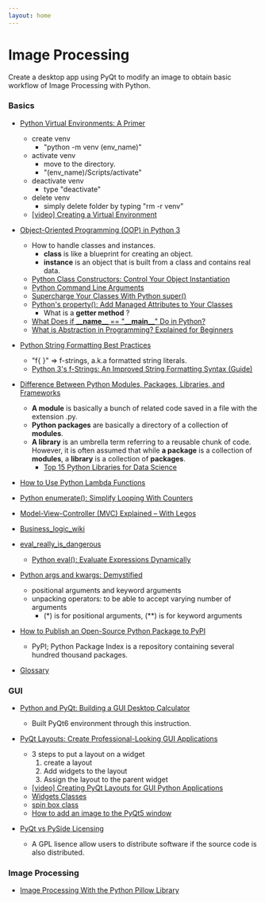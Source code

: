 ```yaml
---
layout: home
---
```


# Image Processing

Create a desktop app using PyQt to modify an image to obtain basic workflow of Image Processing with Python.  


### Basics
- [Python Virtual Environments: A Primer](https://realpython.com/python-virtual-environments-a-primer/)
  - create venv
    - "python -m venv (env_name)"
  - activate venv
    - move to the directory.
    - "(env_name)/Scripts/activate"
  - deactivate venv
    - type "deactivate"
  - delete venv
    - simply delete folder by typing "rm -r venv"  
  - [[video] Creating a Virtual Environment](https://realpython.com/lessons/creating-virtual-environment/#transcript)  
  
- [Object-Oriented Programming (OOP) in Python 3](https://realpython.com/python3-object-oriented-programming/)
    - How to handle classes and instances.
      - **class**  is like a blueprint for creating an object.
      - **instance** is an object that is built from a class and contains real data.
    - [Python Class Constructors: Control Your Object Instantiation](https://realpython.com/python-class-constructor/)
    - [Python Command Line Arguments](https://realpython.com/python-command-line-arguments/)
    - [Supercharge Your Classes With Python super()](https://realpython.com/python-super/)
    - [Python's property(): Add Managed Attributes to Your Classes](https://realpython.com/python-property/#the-getter-and-setter-approach-in-python) 
      - What is a **getter method** ?
    - [What Does if **\_\_name\_\_** == "**\_\_main\_\_**" Do in Python?](https://realpython.com/if-name-main-python/)  
    - [What is Abstraction in Programming? Explained for Beginners](https://www.freecodecamp.org/news/what-is-abstraction-in-programming-for-beginners/)

- [Python String Formatting Best Practices](https://realpython.com/python-string-formatting/)
  - "f{ }" => f-strings, a.k.a formatted string literals.
  - [Python 3's f-Strings: An Improved String Formatting Syntax (Guide)](https://realpython.com/python-f-strings/)
- [Difference Between Python Modules, Packages, Libraries, and Frameworks](https://learnpython.com/blog/python-modules-packages-libraries-frameworks/)
  -  **A module** is basically a bunch of related code saved in a file with the extension .py.
  - **Python packages** are basically a directory of a collection of **modules**.
  - **A library** is an umbrella term referring to a reusable chunk of code. However, it is often assumed that while **a package** is a collection of **modules**, a **library** is a collection of **packages**.
    - [Top 15 Python Libraries for Data Science](https://learnpython.com/blog/python-libraries-for-data-science/)
- [How to Use Python Lambda Functions](https://realpython.com/python-lambda/)

- [Python enumerate(): Simplify Looping With Counters](https://realpython.com/python-enumerate/)

- [Model-View-Controller (MVC) Explained – With Legos](https://realpython.com/the-model-view-controller-mvc-paradigm-summarized-with-legos/)
- [Business_logic_wiki](https://en.wikipedia.org/wiki/Business_logic)
- [eval_really_is_dangerous](https://nedbatchelder.com/blog/201206/eval_really_is_dangerous.html)
  - [Python eval(): Evaluate Expressions Dynamically](https://realpython.com/python-eval-function/)
- [Python args and kwargs: Demystified
](https://realpython.com/python-kwargs-and-args/)
  - positional arguments and keyword arguments
  - unpacking operators: to be able to accept varying number of arguments 
    - (*) is for positional arguments, (**) is for keyword arguments  

- [How to Publish an Open-Source Python Package to PyPI](https://realpython.com/pypi-publish-python-package/)
  - PyPI; Python Package Index is a repository containing several hundred thousand packages.  

- [Glossary](https://docs.python.org/3/glossary.html#term-special-method)

### GUI

- [Python and PyQt: Building a GUI Desktop Calculator](https://realpython.com/python-pyqt-gui-calculator/)
  - Built PyQt6 environment through this instruction.
- [PyQt Layouts: Create Professional-Looking GUI Applications](https://realpython.com/python-pyqt-layout/)
  - 3 steps to put a layout on a widget  
    1. create a layout
    2. Add widgets to the layout
    3. Assign the layout to the parent widget
  - [[video] Creating PyQt Layouts for GUI Python Applications](https://www.youtube.com/watch?v=MY29YV9Wk7I)
  - [Widgets Classes](https://doc.qt.io/qt-6/widget-classes.html) 
  - [spin box class](https://doc.qt.io/qt-6/qspinbox.html)
  - [How to add an image to the PyQt5 window](https://www.educative.io/answers/how-to-add-an-image-to-the-pyqt5-window)
  
- [PyQt vs PySide Licensing](https://www.pythonguis.com/faq/pyqt-vs-pyside/)  
  - A GPL lisence allow users to distribute software if the source code is also distributed.  

### Image Processing

- [Image Processing With the Python Pillow Library](https://realpython.com/image-processing-with-the-python-pillow-library/)
